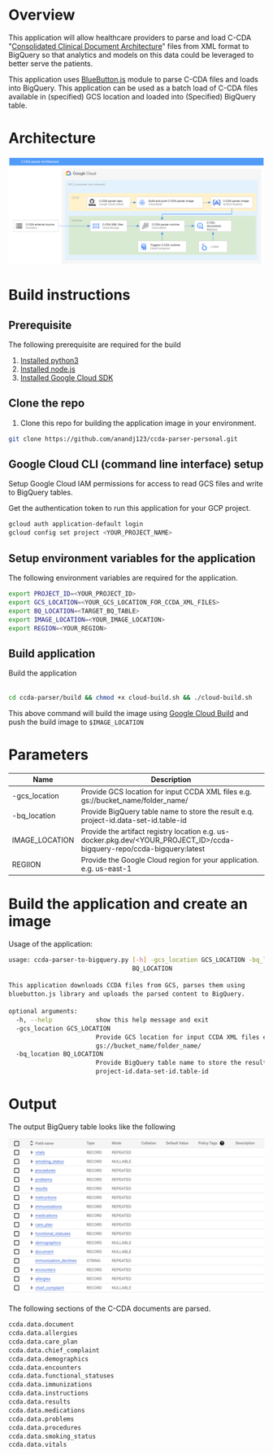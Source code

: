 # Overview
This application will allow healthcare providers to parse and load C-CDA "[Consolidated Clinical Document Architecture](https://en.wikipedia.org/wiki/Consolidated_Clinical_Document_Architecture)"  files from XML format to BigQuery so that analytics and models on this data could be leveraged to better serve the patients.

This application uses [BlueButton.js](https://github.com/blue-button/bluebutton.js) module to parse C-CDA files and loads into BigQuery. This application can be used as a batch load of C-CDA files available in (specified) GCS location and loaded into (Specified) BigQuery table.

# Architecture

![Architecture](./img/arch.png)

# Build instructions
## Prerequisite
The following prerequisite are required for the build

1. [Installed python3](https://www.python.org/downloads/)
2. [Installed node.js](https://nodejs.org/en/download/package-manager/)
3. [Installed Google Cloud SDK](https://cloud.google.com/sdk/docs/install)

## Clone the repo
1. Clone this repo for building the application image in your environment.

```sh
git clone https://github.com/anandj123/ccda-parser-personal.git

```
## Google Cloud CLI (command line interface) setup
Setup Google Cloud IAM permissions for access to read GCS files and write to BigQuery tables.

Get the authentication token to run this application for your GCP project. 

```sh
gcloud auth application-default login
gcloud config set project <YOUR_PROJECT_NAME>
```

## Setup environment variables for the application

The following environment variables are required for the application.

```sh
export PROJECT_ID=<YOUR_PROJECT_ID>
export GCS_LOCATION=<YOUR_GCS_LOCATION_FOR_CCDA_XML_FILES>
export BQ_LOCATION=<TARGET_BQ_TABLE>
export IMAGE_LOCATION=<YOUR_IMAGE_LOCATION>
export REGION=<YOUR_REGION>
```

## Build application
Build the application

```sh

cd ccda-parser/build && chmod +x cloud-build.sh && ./cloud-build.sh
```

This above command will build the image using [Google Cloud Build](https://cloud.google.com/build) and push the build image to ```$IMAGE_LOCATION```


# Parameters

| Name | Description |
|---|----|
|-gcs_location| Provide GCS location for input CCDA XML files e.g. gs://bucket_name/folder_name/ |
|-bq_location| Provide BigQuery table name to store the result e.q. project-id.data-set-id.table-id |
|IMAGE_LOCATION|Provide the artifact registry location e.g. us-docker.pkg.dev/<YOUR_PROJECT_ID>/ccda-bigquery-repo/ccda-bigquery:latest|
|REGIION|Provide the Google Cloud region for your application. e.g. us-east-1 |

# Build the application and create an image


Usage of the application:
```sh
usage: ccda-parser-to-bigquery.py [-h] -gcs_location GCS_LOCATION -bq_location
                                  BQ_LOCATION

This application downloads CCDA files from GCS, parses them using
bluebutton.js library and uploads the parsed content to BigQuery.

optional arguments:
  -h, --help            show this help message and exit
  -gcs_location GCS_LOCATION
                        Provide GCS location for input CCDA XML files e.g.
                        gs://bucket_name/folder_name/
  -bq_location BQ_LOCATION
                        Provide BigQuery table name to store the result e.q.
                        project-id.data-set-id.table-id

```



# Output

The output BigQuery table looks like the following

![BigQuery Table](./img/output.png)

The following sections of the C-CDA documents are parsed.
```sh
ccda.data.document
ccda.data.allergies
ccda.data.care_plan
ccda.data.chief_complaint
ccda.data.demographics
ccda.data.encounters
ccda.data.functional_statuses
ccda.data.immunizations
ccda.data.instructions
ccda.data.results
ccda.data.medications
ccda.data.problems
ccda.data.procedures
ccda.data.smoking_status
ccda.data.vitals
```

